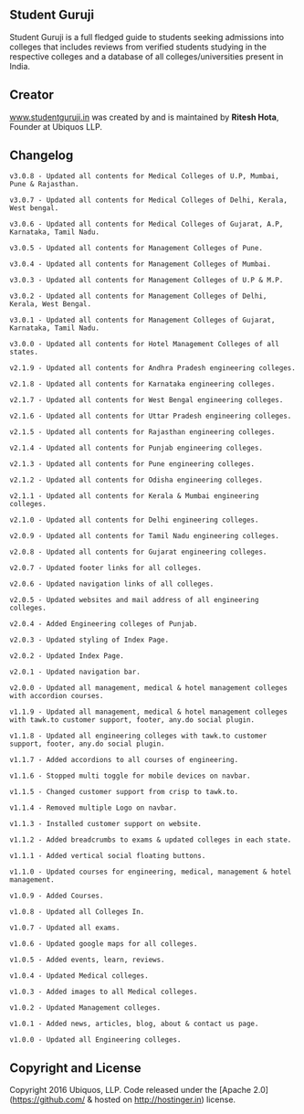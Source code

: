 ## Student Guruji

Student Guruji is a full fledged guide to students seeking admissions into colleges that includes reviews from verified students studying in the respective colleges and a database of all colleges/universities present in India.

## Creator

www.studentguruji.in was created by and is maintained by **Ritesh Hota**, Founder at Ubiquos LLP.

## Changelog

    v3.0.8 - Updated all contents for Medical Colleges of U.P, Mumbai, Pune & Rajasthan.
    
    v3.0.7 - Updated all contents for Medical Colleges of Delhi, Kerala, West bengal.
    
    v3.0.6 - Updated all contents for Medical Colleges of Gujarat, A.P, Karnataka, Tamil Nadu.
    
    v3.0.5 - Updated all contents for Management Colleges of Pune.
    
    v3.0.4 - Updated all contents for Management Colleges of Mumbai.
    
    v3.0.3 - Updated all contents for Management Colleges of U.P & M.P.
    
    v3.0.2 - Updated all contents for Management Colleges of Delhi, Kerala, West Bengal.
    
    v3.0.1 - Updated all contents for Management Colleges of Gujarat, Karnataka, Tamil Nadu.
    
    v3.0.0 - Updated all contents for Hotel Management Colleges of all states.
    
    v2.1.9 - Updated all contents for Andhra Pradesh engineering colleges.
    
    v2.1.8 - Updated all contents for Karnataka engineering colleges.
    
    v2.1.7 - Updated all contents for West Bengal engineering colleges.
    
    v2.1.6 - Updated all contents for Uttar Pradesh engineering colleges.
    
    v2.1.5 - Updated all contents for Rajasthan engineering colleges.
    
    v2.1.4 - Updated all contents for Punjab engineering colleges.
    
    v2.1.3 - Updated all contents for Pune engineering colleges.
    
    v2.1.2 - Updated all contents for Odisha engineering colleges.
    
    v2.1.1 - Updated all contents for Kerala & Mumbai engineering colleges.
    
    v2.1.0 - Updated all contents for Delhi engineering colleges.
    
    v2.0.9 - Updated all contents for Tamil Nadu engineering colleges.
    
    v2.0.8 - Updated all contents for Gujarat engineering colleges.
    
    v2.0.7 - Updated footer links for all colleges.
    
    v2.0.6 - Updated navigation links of all colleges.
    
    v2.0.5 - Updated websites and mail address of all engineering colleges.
    
    v2.0.4 - Added Engineering colleges of Punjab.
    
    v2.0.3 - Updated styling of Index Page.
    
    v2.0.2 - Updated Index Page.
    
    v2.0.1 - Updated navigation bar.

    v2.0.0 - Updated all management, medical & hotel management colleges with accordion courses.

    v1.1.9 - Updated all management, medical & hotel management colleges with tawk.to customer support, footer, any.do social plugin.

    v1.1.8 - Updated all engineering colleges with tawk.to customer support, footer, any.do social plugin.

    v1.1.7 - Added accordions to all courses of engineering.

    v1.1.6 - Stopped multi toggle for mobile devices on navbar.

    v1.1.5 - Changed customer support from crisp to tawk.to.

    v1.1.4 - Removed multiple Logo on navbar.

    v1.1.3 - Installed customer support on website.

    v1.1.2 - Added breadcrumbs to exams & updated colleges in each state.

    v1.1.1 - Added vertical social floating buttons.

    v1.1.0 - Updated courses for engineering, medical, management & hotel management.

    v1.0.9 - Added Courses.

    v1.0.8 - Updated all Colleges In.

    v1.0.7 - Updated all exams.

    v1.0.6 - Updated google maps for all colleges.

    v1.0.5 - Added events, learn, reviews.

    v1.0.4 - Updated Medical colleges.

    v1.0.3 - Added images to all Medical colleges.

    v1.0.2 - Updated Management colleges.

    v1.0.1 - Added news, articles, blog, about & contact us page.

    v1.0.0 - Updated all Engineering colleges.

## Copyright and License

Copyright 2016 Ubiquos, LLP. Code released under the [Apache 2.0](https://github.com/ & hosted on http://hostinger.in) license.